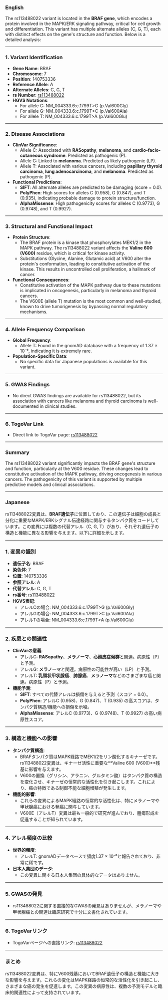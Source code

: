 ### English

The rs113488022 variant is located in the **BRAF gene**, which encodes a protein involved in the MAPK/ERK signaling pathway, critical for cell growth and differentiation. This variant has multiple alternate alleles (C, G, T), each with distinct effects on the gene's structure and function. Below is a detailed analysis:

---

### 1. **Variant Identification**
- **Gene Name**: BRAF
- **Chromosome**: 7
- **Position**: 140753336
- **Reference Allele**: A
- **Alternate Alleles**: C, G, T
- **rs Number**: [rs113488022](https://identifiers.org/dbsnp/rs113488022)
- **HGVS Notations**:
  - For allele C: NM_004333.6:c.1799T>G (p.Val600Gly)
  - For allele G: NM_004333.6:c.1799T>C (p.Val600Ala)
  - For allele T: NM_004333.6:c.1799T>A (p.Val600Glu)

---

### 2. **Disease Associations**
- **ClinVar Significance**:
  - Allele C: Associated with **RASopathy**, **melanoma**, and **cardio-facio-cutaneous syndrome**. Predicted as pathogenic (P).
  - Allele G: Linked to **melanoma**. Predicted as likely pathogenic (LP).
  - Allele T: Associated with various cancers, including **papillary thyroid carcinoma**, **lung adenocarcinoma**, and **melanoma**. Predicted as pathogenic (P).
- **Functional Predictions**:
  - **SIFT**: All alternate alleles are predicted to be damaging (score = 0.0).
  - **PolyPhen**: High scores for alleles C (0.958), G (0.847), and T (0.935), indicating probable damage to protein structure/function.
  - **AlphaMissense**: High pathogenicity scores for alleles C (0.9773), G (0.9748), and T (0.9927).

---

### 3. **Structural and Functional Impact**
- **Protein Structure**:
  - The BRAF protein is a kinase that phosphorylates MEK1/2 in the MAPK pathway. The rs113488022 variant affects the **Valine 600 (V600)** residue, which is critical for kinase activity.
  - Substitutions (Glycine, Alanine, Glutamic acid) at V600 alter the protein's conformation, leading to constitutive activation of the kinase. This results in uncontrolled cell proliferation, a hallmark of cancer.
- **Functional Consequences**:
  - Constitutive activation of the MAPK pathway due to these mutations is implicated in oncogenesis, particularly in melanoma and thyroid cancers.
  - The V600E (allele T) mutation is the most common and well-studied, known to drive tumorigenesis by bypassing normal regulatory mechanisms.

---

### 4. **Allele Frequency Comparison**
- **Global Frequency**:
  - Allele T: Found in the gnomAD database with a frequency of 1.37 × 10⁻⁶, indicating it is extremely rare.
- **Population-Specific Data**:
  - No specific data for Japanese populations is available for this variant.

---

### 5. **GWAS Findings**
- No direct GWAS findings are available for rs113488022, but its association with cancers like melanoma and thyroid carcinoma is well-documented in clinical studies.

---

### 6. **TogoVar Link**
- Direct link to TogoVar page: [rs113488022](https://togovar.org/variant/tgv417516613)

---

### Summary
The rs113488022 variant significantly impacts the BRAF gene's structure and function, particularly at the V600 residue. These changes lead to constitutive activation of the MAPK pathway, driving oncogenesis in various cancers. The pathogenicity of this variant is supported by multiple predictive models and clinical associations.

---

### Japanese

rs113488022変異は、**BRAF遺伝子**に位置しており、この遺伝子は細胞の成長と分化に重要なMAPK/ERKシグナル伝達経路に関与するタンパク質をコードしています。この変異には複数の代替アレル（C, G, T）があり、それぞれ遺伝子の構造と機能に異なる影響を与えます。以下に詳細を示します。

---

### 1. **変異の識別**
- **遺伝子名**: BRAF
- **染色体**: 7
- **位置**: 140753336
- **参照アレル**: A
- **代替アレル**: C, G, T
- **rs番号**: [rs113488022](https://identifiers.org/dbsnp/rs113488022)
- **HGVS表記**:
  - アレルCの場合: NM_004333.6:c.1799T>G (p.Val600Gly)
  - アレルGの場合: NM_004333.6:c.1799T>C (p.Val600Ala)
  - アレルTの場合: NM_004333.6:c.1799T>A (p.Val600Glu)

---

### 2. **疾患との関連性**
- **ClinVarの意義**:
  - アレルC: **RASopathy**、**メラノーマ**、**心顔皮症候群**と関連。病原性（P）と予測。
  - アレルG: **メラノーマ**と関連。病原性の可能性が高い（LP）と予測。
  - アレルT: **乳頭状甲状腺癌**、**肺腺癌**、**メラノーマ**などのさまざまな癌と関連。病原性（P）と予測。
- **機能予測**:
  - **SIFT**: すべての代替アレルは損傷を与えると予測（スコア = 0.0）。
  - **PolyPhen**: アレルC (0.958)、G (0.847)、T (0.935) の高スコアは、タンパク質構造/機能への損傷を示唆。
  - **AlphaMissense**: アレルC (0.9773)、G (0.9748)、T (0.9927) の高い病原性スコア。

---

### 3. **構造と機能への影響**
- **タンパク質構造**:
  - BRAFタンパク質はMAPK経路でMEK1/2をリン酸化するキナーゼです。rs113488022変異は、キナーゼ活性に重要な**Valine 600 (V600)**残基に影響を与えます。
  - V600の置換（グリシン、アラニン、グルタミン酸）はタンパク質の構造を変化させ、キナーゼの恒常的な活性化を引き起こします。これにより、癌の特徴である制御不能な細胞増殖が発生します。
- **機能的影響**:
  - これらの変異によるMAPK経路の恒常的な活性化は、特にメラノーマや甲状腺癌における発癌に関与しています。
  - V600E（アレルT）変異は最も一般的で研究が進んでおり、腫瘍形成を促進することが知られています。

---

### 4. **アレル頻度の比較**
- **世界的頻度**:
  - アレルT: gnomADデータベースで頻度1.37 × 10⁻⁶と報告されており、非常に稀です。
- **日本人集団のデータ**:
  - この変異に関する日本人集団の具体的なデータはありません。

---

### 5. **GWASの発見**
- rs113488022に関する直接的なGWASの発見はありませんが、メラノーマや甲状腺癌との関連は臨床研究で十分に文書化されています。

---

### 6. **TogoVarリンク**
- TogoVarページへの直接リンク: [rs113488022](https://togovar.org/variant/tgv417516613)

---

### まとめ
rs113488022変異は、特にV600残基においてBRAF遺伝子の構造と機能に大きな影響を与えます。これらの変化はMAPK経路の恒常的な活性化を引き起こし、さまざまな癌の発生を促進します。この変異の病原性は、複数の予測モデルと臨床的関連性によって支持されています。